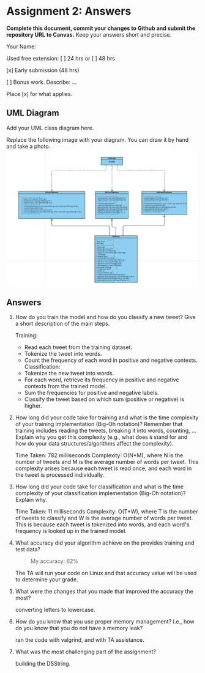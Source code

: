# Assignment 2: Answers

**Complete this document, commit your changes to Github and submit the repository URL to Canvas.** Keep your answers short and precise.

Your Name:

Used free extension: [ ] 24 hrs or [ ] 48 hrs

[x] Early submission (48 hrs)

[ ] Bonus work. Describe: ...

Place [x] for what applies.


## UML Diagram

Add your UML class diagram here.

Replace the following image with your diagram. You can draw it by hand and take a photo.
![UML Class Diagram](UML_sentiment.png)

## Answers

1. How do you train the model and how do you classify a new tweet? Give a short description of the main steps.

   Training:
   - Read each tweet from the training dataset.
   - Tokenize the tweet into words.
   - Count the frequency of each word in positive and negative contexts.
   Classification:
   - Tokenize the new tweet into words.
   - For each word, retrieve its frequency in positive and negative contexts from the trained model.
   - Sum the frequencies for positive and negative labels.
   - Classify the tweet based on which sum (positive or negative) is higher.

2. How long did your code take for training and what is the time complexity of your training implementation (Big-Oh notation)? Remember that training includes reading the tweets, breaking it into words, counting, ... Explain why you get this complexity (e.g., what does `N` stand for and how do your data structures/algorithms affect the complexity).

   Time Taken: 782 milliseconds
   Complexity: O(N*M), where N is the number of tweets and M is the average number of words per tweet. This complexity arises because each tweet is read once, and each word in the tweet is processed individually.

3. How long did your code take for classification and what is the time complexity of your classification implementation (Big-Oh notation)? Explain why.

   Time Taken: 11 milliseconds
   Complexity: O(T*W), where T is the number of tweets to classify and W is the average number of words per tweet. This is because each tweet is tokenized into words, and each word's frequency is looked up in the trained model.

4. What accuracy did your algorithm achieve on the provides training and test data? 

   > My accuracy: 62%

   The TA will run your code on Linux and that accuracy value will be used to determine your grade.

5. What were the changes that you made that improved the accuracy the most?
   
   converting letters to lowercase.

6. How do you know that you use proper memory management? I.e., how do you know that you do not have
   a memory leak?

   ran the code with valgrind, and with TA assistance.

6. What was the most challenging part of the assignment?

   building the DSString.